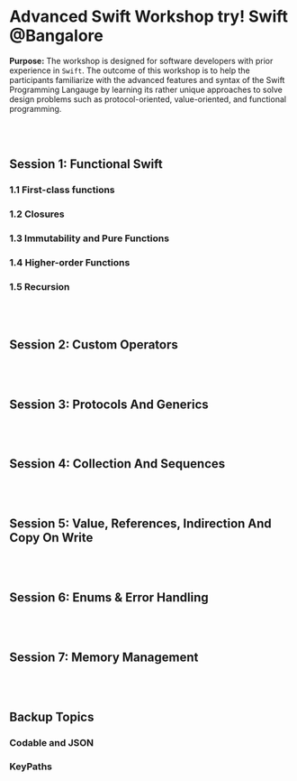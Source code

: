 # Advanced Swift Workshop try! Swift @Bangalore
**Purpose:** The workshop is designed for software developers with prior experience in `Swift`. The outcome of this workshop is to help the participants familiarize with the advanced features and syntax of the Swift Programming Langauge by learning its rather unique approaches to solve design problems such as protocol-oriented, value-oriented, and functional programming.

<br>
<br>

## Session 1: Functional Swift
### 1.1 First-class functions
### 1.2 Closures
### 1.3 Immutability and Pure Functions
### 1.4 Higher-order Functions
### 1.5 Recursion

<br>
<br>

## Session 2: Custom Operators

<br>
<br>

## Session 3: Protocols And Generics

<br>
<br>

## Session 4: Collection And Sequences

<br>
<br>

## Session 5: Value, References, Indirection And Copy On Write

<br>
<br>

## Session 6: Enums & Error Handling

<br>
<br>

## Session 7: Memory Management

<br>
<br>

## Backup Topics
### Codable and JSON
### KeyPaths
